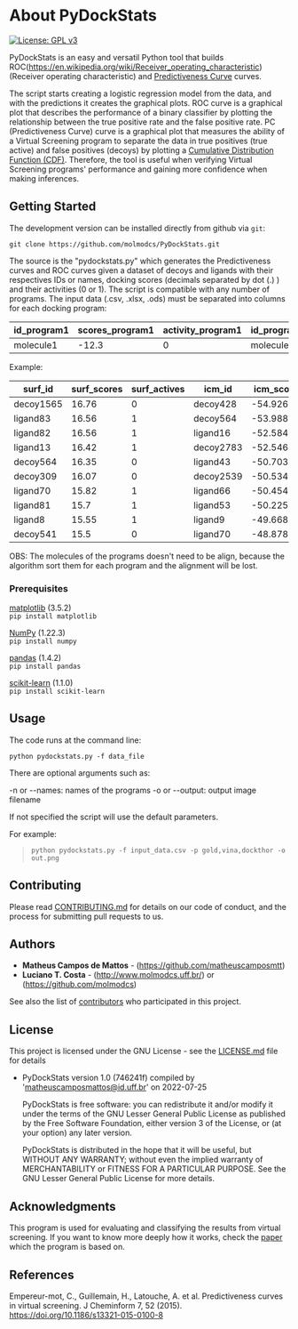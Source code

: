 # About PyDockStats

[![License: GPL v3](https://img.shields.io/badge/License-GPLv3-blue.svg)](https://github.com/molmodcs/roc-auc-pc/blob/main/LICENSE)

PyDockStats is an easy and versatil Python tool that builds ROC(https://en.wikipedia.org/wiki/Receiver_operating_characteristic) (Receiver operating characteristic) and [Predictiveness Curve](https://jcheminf.biomedcentral.com/articles/10.1186/s13321-015-0100-8) curves.

The script starts creating a logistic regression model from the data, and with the predictions it creates the graphical plots. ROC curve is a graphical plot that describes the performance of a binary classifier by plotting the relationship between the true positive rate and the false positive rate.
PC (Predictiveness Curve) curve is a graphical plot that measures the ability of a Virtual Screening program to separate the data in true positives (true active) and false positives (decoys) by plotting a [Cumulative Distribution Function (CDF)](https://en.wikipedia.org/wiki/Cumulative_distribution_function). Therefore, the tool is useful when verifying Virtual Screening programs' performance and gaining more confidence when making inferences.

## Getting Started

The development version can be installed directly from github via `git`:

```git clone https://github.com/molmodcs/PyDockStats.git```

The source is the "pydockstats.py" which generates the Predictiveness curves and ROC curves given a dataset of decoys and ligands with their respectives IDs or names, docking scores (decimals separated by dot (.) ) and their activities (0 or 1). The script is compatible with any number of programs. The input data (.csv, .xlsx, .ods) must be separated into columns for each docking program:

|id_program1|scores_program1|activity_program1|id_program2|scores_program2|activity_program2|
|-----------|---------------|-----------------|-----------|---------------|-----------------|
|molecule1  |-12.3          |0                |molecule4  |3.6            |0                |

Example:

|surf_id                                                                                    |surf_scores|surf_actives|icm_id   |icm_scores|icm_actives|vina_id  |vina_scores|vina_actives|
|-------------------------------------------------------------------------------------------|-----------|------------|---------|----------|-----------|---------|-----------|------------|
|decoy1565                                                                                  |16.76      |0           |decoy428 |-54.926393|0          |decoy564 |-13.9      |0           |
|ligand83                                                                                   |16.56      |1           |decoy564 |-53.988434|0          |decoy2783|-13.8      |0           |
|ligand82                                                                                   |16.56      |1           |ligand16 |-52.584761|1          |decoy298 |-13.7      |0           |
|ligand13                                                                                   |16.42      |1           |decoy2783|-52.546666|0          |ligand18 |-13.4      |1           |
|decoy564                                                                                   |16.35      |0           |ligand43 |-50.703975|1          |ligand16 |-13.3      |1           |
|decoy309                                                                                   |16.07      |0           |decoy2539|-50.534748|0          |decoy429 |-13.2      |0           |
|ligand70                                                                                   |15.82      |1           |ligand66 |-50.454789|1          |ligand19 |-13.1      |1           |
|ligand81                                                                                   |15.7       |1           |ligand53 |-50.225887|1          |ligand82 |-13.1      |1           |
|ligand8                                                                                    |15.55      |1           |ligand9  |-49.668177|1          |ligand21 |-13.1      |1           |
|decoy541                                                                                   |15.5       |0           |ligand70 |-48.878551|1          |decoy526 |-13.1      |0           |

OBS: The molecules of the programs doesn't need to be align, because the algorithm sort them for each program and the alignment will be lost.

### Prerequisites

[matplotlib](https://matplotlib.org/) (3.5.2)<br/>
`pip install matplotlib`<br/>

[NumPy](https://numpy.org/) (1.22.3)<br/>
`pip install numpy`<br/>

[pandas](https://pandas.pydata.org/) (1.4.2)<br/>
`pip install pandas`<br/>

[scikit-learn](https://scikit-learn.org/stable/) (1.1.0)<br/>
`pip install scikit-learn`<br/>

## Usage

The code runs at the command line:</br>

`python pydockstats.py -f data_file`

There are optional arguments such as:

-n or --names: names of the programs
-o or --output: output image filename

If not specified the script will use the default parameters.

For example:

>`python pydockstats.py -f input_data.csv -p gold,vina,dockthor -o out.png`

## Contributing

Please read [CONTRIBUTING.md](https://gist.github.com/PurpleBooth/b24679402957c63ec426) for details on our code of conduct, and the process for submitting pull requests to us.

## Authors

* **Matheus Campos de Mattos** - (https://github.com/matheuscamposmtt)
* **Luciano T. Costa** - (http://www.molmodcs.uff.br/) or (https://github.com/molmodcs)

See also the list of [contributors](https://github.com/molmodcs/roc-auc-pc/blob/3936564b42f2626d41962c3b16ef074d166d8582/contributors) who participated in this project.

## License

This project is licensed under the GNU License - see the [LICENSE.md](LICENSE.md) file for details

* PyDockStats version 1.0 (746241f) compiled by 'matheuscamposmattos@id.uff.br' on 2022-07-25

   PyDockStats is free software: you can redistribute it and/or modify it under
   the terms of the GNU Lesser General Public License as published by
   the Free Software Foundation, either version 3 of the License, or
   (at your option) any later version.

   PyDockStats is distributed in the hope that it will be useful,
   but WITHOUT ANY WARRANTY; without even the implied warranty of
   MERCHANTABILITY or FITNESS FOR A PARTICULAR PURPOSE.  See the
   GNU Lesser General Public License for more details.

## Acknowledgments

This program is used for evaluating and classifying the results from virtual screening. If you want to know more deeply how it works, check the [paper](https://doi.org/10.1186/s13321-015-0100-8) which the program is based on.

   
## References
Empereur-mot, C., Guillemain, H., Latouche, A. et al. Predictiveness curves in virtual screening. J Cheminform 7, 52 (2015). https://doi.org/10.1186/s13321-015-0100-8
